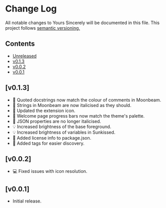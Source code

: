 # Change Log

All notable changes to Yours Sincerely will be documented in this file.
This project follows [semantic versioning.](https://semver.org/)

## Contents
- [Unreleased](#unreleased)
- [v0.1.3](#v013)
- [v0.0.2](#v002)
- [v0.0.1](#v001)

## [v0.1.3]
- 🌃 Quoted docstrings now match the colour of comments in Moonbeam.
- 🌃 Strings in Moonbeam are now italicised as they should. 
- 🌅 Updated the extension icon.
- 🎉 Welcome page progress bars now match the theme's palette.
- 🎢 JSON properties are no longer italicised.
- 💡 Increased brightness of the base foreground.
- 💡 Increased brightness of variables in Sunkissed.
- 📄 Added license info to package.json.
- 📄 Added tags for easier discovery.

## [v0.0.2]

- 💻 Fixed issues with icon resolution.

## [v0.0.1]

- Initial release.
